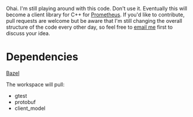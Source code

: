 Ohai. I'm still playing around with this code. Don't use
it. Eventually this will become a client library for C++ for
[Prometheus](https://prometheus.io). If you'd like to contribute, pull
requests are welcome but be aware that I'm still changing the overall
structure of the code every other day, so feel free to [email
me](mailto:korfuri@gmail.com) first to discuss your idea.

# Dependencies

[Bazel](http://bazel.io)

The workspace will pull:
  * gtest
  * protobuf
  * client_model
